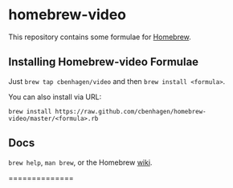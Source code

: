 homebrew-video
============
This repository contains some formulae for [Homebrew](https://github.com/mxcl/homebrew).


Installing Homebrew-video Formulae
--------------------------------
Just `brew tap cbenhagen/video` and then `brew install <formula>`.

You can also install via URL:

```
brew install https://raw.github.com/cbenhagen/homebrew-video/master/<formula>.rb
```

Docs
----
`brew help`, `man brew`, or the Homebrew [wiki][].

[wiki]:http://wiki.github.com/mxcl/homebrew
[homebrew-dupes]:https://github.com/Homebrew/homebrew-dupes
[homebrew-versions]:https://github.com/Homebrew/homebrew-versions
==============

